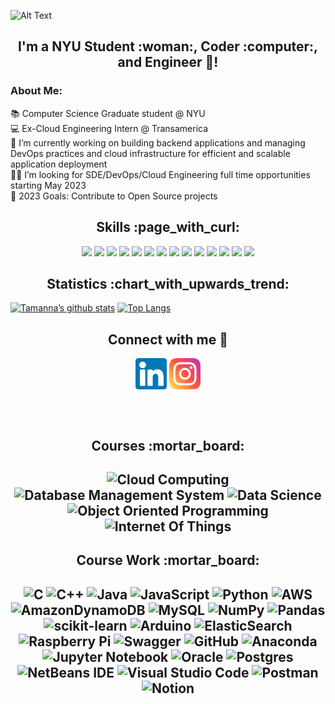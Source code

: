 ![Alt Text](https://user-images.githubusercontent.com/85683392/147534224-b1fb5ee4-3260-4c15-b76c-3eb09202c982.gif)

<h2 align="center">
I'm a NYU Student :woman:, Coder :computer:, and Engineer 🎨!
</h2> 

### About Me:

📚 Computer Science Graduate student @ NYU <br>
💻 Ex-Cloud Engineering Intern @ Transamerica <br>
🌱 I’m currently working on building backend applications and managing DevOps practices and cloud infrastructure for efficient and scalable application deployment <br>
🧑‍💻 I’m looking for SDE/DevOps/Cloud Engineering full time opportunities starting May 2023 <br>
🥅 2023 Goals: Contribute to Open Source projects <br>

<h2 align="center">
Skills :page_with_curl:
</h2>

<p align="center">
<a href="https://github.com/badges/shields/graphs/contributors" alt="Contributors">
        <img src="https://img.shields.io/badge/C-Advance-blue" /></a>
<a href="https://github.com/badges/shields/graphs/contributors" alt="Contributors">
        <img src="https://img.shields.io/badge/C%2B%2B-Advance-blue" /></a>
<a href="https://github.com/badges/shields/graphs/contributors" alt="Contributors">
        <img src="https://img.shields.io/badge/Java-Advance-blue" /></a>
<a href="https://github.com/badges/shields/graphs/contributors" alt="Contributors">
        <img src="https://img.shields.io/badge/Python-Advance-blue" /></a>
<a href="https://github.com/badges/shields/graphs/contributors" alt="Contributors">
        <img src="https://img.shields.io/badge/SQL-Advance-blue" /></a>
<a href="https://github.com/badges/shields/graphs/contributors" alt="Contributors">
        <img src="https://img.shields.io/badge/Postgresql-Advance-blue" /></a>
<a href="https://github.com/badges/shields/graphs/contributors" alt="Contributors">
        <img src="https://img.shields.io/badge/Streamlit-Advance-blue" /></a>
<a href="https://github.com/badges/shields/graphs/contributors" alt="Contributors">
        <img src="https://img.shields.io/badge/HTML-Intermediate-orange" /></a>
<a href="https://github.com/badges/shields/graphs/contributors" alt="Contributors">
        <img src="https://img.shields.io/badge/CSS-Intermediate-orange" /></a>
<a href="https://github.com/badges/shields/graphs/contributors" alt="Contributors">
        <img src="https://img.shields.io/badge/Javascript-Intermediate-orange" /></a>
<a href="https://github.com/badges/shields/graphs/contributors" alt="Contributors">
        <img src="https://img.shields.io/badge/Arduino%20IDE-Intermediate-orange" /></a>
<a href="https://github.com/badges/shields/graphs/contributors" alt="Contributors">
        <img src="https://img.shields.io/badge/Raspberry%20Pi-Intermediate-orange" /></a>
<a href="https://github.com/badges/shields/graphs/contributors" alt="Contributors">
        <img src="https://img.shields.io/badge/AWS-Beginner-yellow" /></a>
<a href="https://github.com/badges/shields/graphs/contributors" alt="Contributors">
        <img src="https://img.shields.io/badge/Postman-Beginner-yellow" /></a>
</p>
        
<h2 align="center"> 
Statistics :chart_with_upwards_trend:
</h2>

[![Tamanna’s github stats](https://github-readme-stats.vercel.app/api?username=manektamanna&show_icons=true&theme=highcontrast)](https://github.com/manektamanna)
[![Top Langs](https://github-readme-stats.vercel.app/api/top-langs/?username=manektamanna&layout=compact&show_icons=true&theme=highcontrast)](https://github.com/manektamanna)

        
<h2 align="center">
Connect with me 🤝 
</h2>
<p align="center">
<a href="https://www.linkedin.com/in/tm0407" align="center"><img align="center" src="https://raw.githubusercontent.com/manektamanna/manektamanna/main/images/linkedin.svg" alt="manektamanna | LinkedIn" width="50px"/></a>
<a href="https://www.instagram.com/tamannamanek/" align="center"><img align="center" src="https://raw.githubusercontent.com/manektamanna/manektamanna/main/images/instagram.svg" alt="manektamanna | Instagram" width="50px"/></a>
</p>


<br>
<br>

<h2 align="center">   
Courses :mortar_board:
<h2 align="center">

![Cloud Computing](https://img.shields.io/badge/Cloud%20Computing-0078d7.svg?style=for-the-badge&logo=cloud-computing&logoColor=white)
![Database Management System](https://img.shields.io/badge/Database%20Management%20System-0078d7.svg?style=for-the-badge&logo=database-management-system&logoColor=white)
![Data Science](https://img.shields.io/badge/Data%20Science-0078d7.svg?style=for-the-badge&logo=data-science&logoColor=white)
![Object Oriented Programming](https://img.shields.io/badge/Object%20Oriented%20Programming-0078d7.svg?style=for-the-badge&logo=object-oriented-programming&logoColor=white)
![Internet Of Things](https://img.shields.io/badge/Internet%20Of%20Things-0078d7.svg?style=for-the-badge&logo=internet-of-things&logoColor=black)
        
<h2 align="center">   
Course Work :mortar_board:
<h2 align="center">
 
![C](https://img.shields.io/badge/c-%2300599C.svg?style=for-the-badge&logo=c&logoColor=white)
![C++](https://img.shields.io/badge/c++-%2300599C.svg?style=for-the-badge&logo=c%2B%2B&logoColor=white)
![Java](https://img.shields.io/badge/java-%23ED8B00.svg?style=for-the-badge&logo=java&logoColor=white)
![JavaScript](https://img.shields.io/badge/javascript-%23323330.svg?style=for-the-badge&logo=javascript&logoColor=%23F7DF1E)
![Python](https://img.shields.io/badge/python-3670A0?style=for-the-badge&logo=python&logoColor=ffdd54)
![AWS](https://img.shields.io/badge/AWS-%23FF9900.svg?style=for-the-badge&logo=amazon-aws&logoColor=white)
![AmazonDynamoDB](https://img.shields.io/badge/Amazon%20DynamoDB-4053D6?style=for-the-badge&logo=Amazon%20DynamoDB&logoColor=white)
![MySQL](https://img.shields.io/badge/mysql-%2300f.svg?style=for-the-badge&logo=mysql&logoColor=white)
![NumPy](https://img.shields.io/badge/numpy-%23013243.svg?style=for-the-badge&logo=numpy&logoColor=white)
![Pandas](https://img.shields.io/badge/pandas-%23150458.svg?style=for-the-badge&logo=pandas&logoColor=white)
![scikit-learn](https://img.shields.io/badge/scikit--learn-%23F7931E.svg?style=for-the-badge&logo=scikit-learn&logoColor=white)
![Arduino](https://img.shields.io/badge/-Arduino-00979D?style=for-the-badge&logo=Arduino&logoColor=white)
![ElasticSearch](https://img.shields.io/badge/-ElasticSearch-005571?style=for-the-badge&logo=elasticsearch)
![Raspberry Pi](https://img.shields.io/badge/-RaspberryPi-C51A4A?style=for-the-badge&logo=Raspberry-Pi)
![Swagger](https://img.shields.io/badge/-Swagger-%23Clojure?style=for-the-badge&logo=swagger&logoColor=white)
![GitHub](https://img.shields.io/badge/github-%23121011.svg?style=for-the-badge&logo=github&logoColor=white)
![Anaconda](https://img.shields.io/badge/Anaconda-%2344A833.svg?style=for-the-badge&logo=anaconda&logoColor=white)
![Jupyter Notebook](https://img.shields.io/badge/jupyter-%23FA0F00.svg?style=for-the-badge&logo=jupyter&logoColor=white)
![Oracle](https://img.shields.io/badge/Oracle-F80000?style=for-the-badge&logo=oracle&logoColor=white)
![Postgres](https://img.shields.io/badge/postgres-%23316192.svg?style=for-the-badge&logo=postgresql&logoColor=white)
![NetBeans IDE](https://img.shields.io/badge/NetBeansIDE-1B6AC6.svg?style=for-the-badge&logo=apache-netbeans-ide&logoColor=white)
![Visual Studio Code](https://img.shields.io/badge/Visual%20Studio%20Code-0078d7.svg?style=for-the-badge&logo=visual-studio-code&logoColor=white)
![Postman](https://img.shields.io/badge/Postman-FF6C37?style=for-the-badge&logo=postman&logoColor=white)
![Notion](https://img.shields.io/badge/Notion-%23000000.svg?style=for-the-badge&logo=notion&logoColor=white)








        
 




